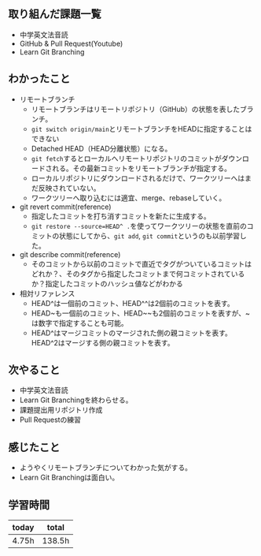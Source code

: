 ## 取り組んだ課題一覧
- 中学英文法音読
- GitHub & Pull Request(Youtube)
- Learn Git Branching
## わかったこと
- リモートブランチ
    - リモートブランチはリモートリポジトリ（GitHub）の状態を表したブランチ。
    - `git switch origin/main`とリモートブランチをHEADに指定することはできない
    - Detached HEAD（HEAD分離状態）になる。
    - `git fetch`するとローカルへリモートリポジトリのコミットがダウンロードされる。その最新コミットをリモートブランチが指定する。
    - ローカルリポジトリにダウンロードされるだけで、ワークツリーへはまだ反映されていない。
    - ワークツリーへ取り込むには適宜、merge、rebaseしていく。
- git revert commit(reference)
    - 指定したコミットを打ち消すコミットを新たに生成する。
    - `git restore --source=HEAD^ .`を使ってワークツリーの状態を直前のコミットの状態にしてから、`git add`, `git commit`というのも以前学習した。
- git describe commit(reference)
    - そのコミットから以前のコミットで直近でタグがついているコミットはどれか？、そのタグから指定したコミットまで何コミットされているか？指定したコミットのハッシュ値などがわかる
- 相対リファレンス
    - HEAD^は一個前のコミット、HEAD^^は2個前のコミットを表す。
    - HEAD~も一個前のコミット、HEAD~~も2個前のコミットを表すが、~は数字で指定することも可能。
    - HEAD^はマージコミットのマージされた側の親コミットを表す。HEAD^2はマージする側の親コミットを表す。
## 次やること
- 中学英文法音読
- Learn Git Branchingを終わらせる。
- 課題提出用リポジトリ作成
- Pull Requestの練習
## 感じたこと
- ようやくリモートブランチについてわかった気がする。
- Learn Git Branchingは面白い。
## 学習時間
|today|total|
|----|----|
|4.75h|138.5h|